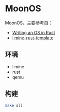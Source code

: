 # MoonOS

MoonOS，主要参考自：

- [Writing an OS in Rust](https://os.phil-opp.com/zh-CN/)
- [limine-rust-template](https://github.com/jasondyoungberg/limine-rust-template)

## 环境

- limine
- rust
- qemu

## 构建

```bash
make all
```
